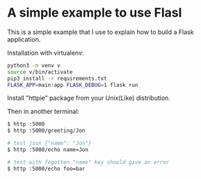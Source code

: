 # A simple example to use Flasl

This is a simple example that I use to explain how to build a Flask application.

Installation with virtualenv:

```bash
python3 -m venv v
source v/bin/activate
pip3 install -r requirements.txt
FLASK_APP=main:app FLASK_DEBUG=1 flask run
```

Install "httpie" package from your Unix(Like) distribution.

Then in another terminal:
```bash
$ http :5000
$ http :5000/greeting/Jon

# test json {"name": "Jon"}
$ http :5000/echo name=Jon

# test with fogotten "name" key should give an error
$ http :5000/echo foo=bar
```
